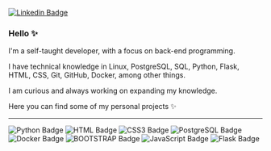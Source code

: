 [![Linkedin Badge](https://img.shields.io/badge/LinkedIn-0077B5?style=for-the-badge&logo=linkedin&logoColor=white&link=https://www.linkedin.com/in/https://www.linkedin.com/in/alineem/)](https://www.linkedin.com/in/alineem/)

### Hello ✨

I'm a self-taught developer, with a focus on back-end programming.

I have technical knowledge in Linux, PostgreSQL, SQL, Python, Flask, HTML, CSS, Git, GitHub, Docker, among other things.

I am curious and always working on expanding my knowledge. 

Here you can find some of my personal projects ✨

_________________________________________________________________________________________________________________________________________________________________________________


![Python Badge](https://img.shields.io/badge/Python-14354C?style=for-the-badge&logo=python&logoColor=white)
![HTML Badge](https://img.shields.io/badge/HTML5-E34F26?style=for-the-badge&logo=html5&logoColor=white)
![CSS3 Badge](https://img.shields.io/badge/CSS3-1572B6?style=for-the-badge&logo=css3&logoColor=white)
![PostgreSQL Badge](https://img.shields.io/badge/PostgreSQL-316192?style=for-the-badge&logo=postgresql&logoColor=white)
![Docker Badge](https://img.shields.io/badge/Docker-2CA5E0?style=for-the-badge&logo=docker&logoColor=white)
![BOOTSTRAP Badge](https://img.shields.io/badge/Bootstrap-563D7C?style=for-the-badge&logo=bootstrap&logoColor=whit)
![JavaScript Badge](https://img.shields.io/badge/JavaScript-323330?style=for-the-badge&logo=javascript&logoColor=F7DF1E)
![Flask Badge](https://img.shields.io/badge/Flask-000000?style=for-the-badge&logo=flask&logoColor=white)

